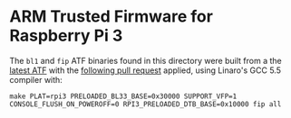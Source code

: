 ARM Trusted Firmware for Raspberry Pi 3
=======================================

The `bl1` and `fip` ATF binaries found in this directory were built from 
a the [latest ATF](https://github.com/ARM-software/arm-trusted-firmware)
with the [following pull request](https://github.com/ARM-software/arm-trusted-firmware/pull/1678)
applied, using Linaro's GCC 5.5 compiler with:

```
make PLAT=rpi3 PRELOADED_BL33_BASE=0x30000 SUPPORT_VFP=1 CONSOLE_FLUSH_ON_POWEROFF=0 RPI3_PRELOADED_DTB_BASE=0x10000 fip all
```
